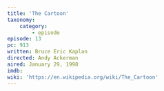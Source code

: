 ```yaml
---
title: 'The Cartoon'
taxonomy:
    category:
        - episode
episode: 13
pc: 913         
written: Bruce Eric Kaplan
directed: Andy Ackerman
aired: January 29, 1998
imdb:
wiki: 'https://en.wikipedia.org/wiki/The_Cartoon'
---
```

